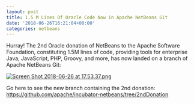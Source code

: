 ```yaml
---
layout: post
title: 1.5 M Lines Of Oracle Code Now in Apache NetBeans Git
date: '2018-06-26T16:21:04+00:00'
categories: netbeans
---
```

Hurray! The 2nd Oracle donation of NetBeans to the Apache Software Foundation, constituting 1.5M lines of code, providing tools for enterprise Java, JavaScript, PHP, Groovy, and more, has now landed on a branch of Apache NetBeans Git: 

<p><a href="https://github.com/apache/incubator-netbeans/tree/2ndDonation"><img src="https://blogs.apache.org/netbeans/mediaresource/77fa7b9d-31f4-4402-9551-ba7ae22645cd?t=true" alt="Screen Shot 2018-06-26 at 17.53.37.png"></img></a></p>

<p>Go here to see the new branch containing the 2nd donation: <a href="https://github.com/apache/incubator-netbeans/tree/2ndDonation">https://github.com/apache/incubator-netbeans/tree/2ndDonation</a></p>


